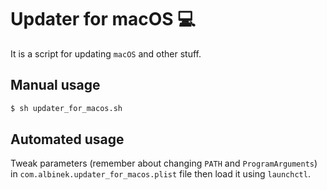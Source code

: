 # Updater for macOS 💻

It is a script for updating `macOS` and other stuff.


## Manual usage

```bash
$ sh updater_for_macos.sh
```


## Automated usage

Tweak parameters (remember about changing `PATH` and `ProgramArguments`) in `com.albinek.updater_for_macos.plist` file then load it using `launchctl`.
